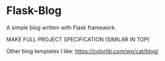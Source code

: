 # Flask-Blog
A simple blog written with Flask framework.

MAKE FULL PROJECT SPECIFICATION (SIMILAR IN TOP)

Other blog templates I like:
https://colorlib.com/wp/cat/blog/
